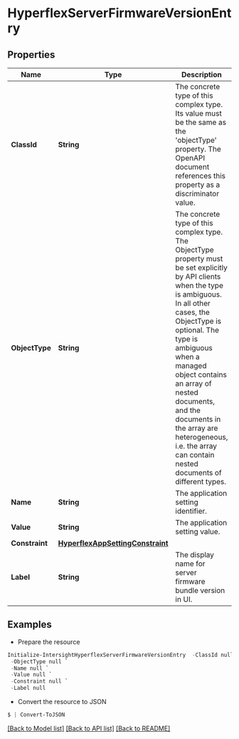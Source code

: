 # HyperflexServerFirmwareVersionEntry
## Properties

Name | Type | Description | Notes
------------ | ------------- | ------------- | -------------
**ClassId** | **String** | The concrete type of this complex type. Its value must be the same as the &#39;objectType&#39; property. The OpenAPI document references this property as a discriminator value. | [readonly] 
**ObjectType** | **String** | The concrete type of this complex type. The ObjectType property must be set explicitly by API clients when the type is ambiguous. In all other cases, the  ObjectType is optional.  The type is ambiguous when a managed object contains an array of nested documents, and the documents in the array are heterogeneous, i.e. the array can contain nested documents of different types. | 
**Name** | **String** | The application setting identifier. | [optional] 
**Value** | **String** | The application setting value. | [optional] 
**Constraint** | [**HyperflexAppSettingConstraint**](HyperflexAppSettingConstraint.md) |  | [optional] 
**Label** | **String** | The display name for server firmware bundle version in UI. | [optional] 

## Examples

- Prepare the resource
```powershell
Initialize-IntersightHyperflexServerFirmwareVersionEntry  -ClassId null `
 -ObjectType null `
 -Name null `
 -Value null `
 -Constraint null `
 -Label null
```

- Convert the resource to JSON
```powershell
$ | Convert-ToJSON
```

[[Back to Model list]](../README.md#documentation-for-models) [[Back to API list]](../README.md#documentation-for-api-endpoints) [[Back to README]](../README.md)

